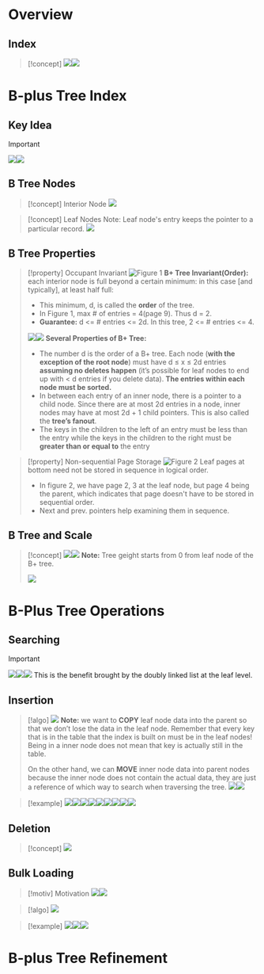 # Overview
## Index
> [!concept]
> ![](File_Index_Management.assets/image-20240124134301771.png)![](File_Index_Management.assets/image-20240124134309949.png)



# B-plus Tree Index
## Key Idea
> [!important]
> ![](File_Index_Management.assets/image-20240124145420327.png)![](File_Index_Management.assets/image-20240124145503359.png)


## B Tree Nodes
> [!concept] Interior Node
> ![](File_Index_Management.assets/image-20240124141940616.png)

> [!concept] Leaf Nodes
> Note: Leaf node's entry keeps the pointer to a particular record.
> ![](File_Index_Management.assets/image-20240124145034442.png)





## B Tree Properties
> [!property] Occupant Invariant
> ![Figure 1](File_Index_Management.assets/image-20240124142205540.png)
> **B+ Tree Invariant(Order):** each interior node is full beyond a certain minimum: in this case [and typically], at least half full:
> - This minimum, d, is called the **order** of the tree.
> - In Figure 1, max # of entries = 4(page 9). Thus d = 2.
> - **Guarantee:** d <= # entries <= 2d. In this tree, 2 <= # entries <= 4.
> 
> ![](File_Index_Management.assets/image-20240124142814568.png)![](File_Index_Management.assets/image-20240124142828828.png)
> **Several Properties of B+ Tree:**
> - The number d is the order of a B+ tree. Each node (**with the exception of the root node**) must have d ≤ x ≤ 2d entries **assuming no deletes happen** (it’s possible for leaf nodes to end up with < d entries if you delete data). **The entries within each node must be sorted.**
> - In between each entry of an inner node, there is a pointer to a child node. Since there are at most 2d entries in a node, inner nodes may have at most 2d + 1 child pointers. This is also called the **tree’s fanout**. 
> - The keys in the children to the left of an entry must be less than the entry while the keys in the children to the right must be **greater than or equal to** the entry

> [!property] Non-sequential Page Storage
> ![Figure 2](File_Index_Management.assets/image-20240124143516577.png)
> Leaf pages at bottom need not be stored in sequence in logical order.
> - In figure 2, we have page 2, 3 at the leaf node, but page 4 being the parent, which indicates that page doesn't have to be stored in sequential order.
> - Next and prev. pointers help examining them in sequence.



## B Tree and Scale 
> [!concept]
> ![](File_Index_Management.assets/image-20240124143755633.png)![](File_Index_Management.assets/image-20240124143802066.png)
> **Note:** Tree geight starts from 0 from leaf node of the B+ tree.
> 
> ![](File_Index_Management.assets/image-20240124144452195.png)



# B-Plus Tree Operations
## Searching
> [!important]
> ![](File_Index_Management.assets/image-20240124150259808.png)![](File_Index_Management.assets/image-20240124150308596.png)![](File_Index_Management.assets/image-20240124150336307.png)
> This is the benefit brought by the doubly linked list at the leaf level.









## Insertion
> [!algo]
> ![](File_Index_Management.assets/image-20240124151725331.png)
> **Note:** we want to **COPY** leaf node data into the parent so that we don’t lose the data in the leaf node. Remember that every key that is in the table that the index is built on must be in the leaf nodes! Being in a inner node does not mean that key is actually still in the table. 
> 
> On the other hand, we can **MOVE** inner node data into parent nodes because the inner node does not contain the actual data, they are just a reference of which way to search when traversing the tree.
> ![](File_Index_Management.assets/image-20240124151949827.png)![](File_Index_Management.assets/image-20240124151958799.png)

> [!example]
> ![](File_Index_Management.assets/image-20240124154028523.png)![](File_Index_Management.assets/image-20240124154038602.png)![](File_Index_Management.assets/image-20240124154049852.png)![](File_Index_Management.assets/image-20240124154057353.png)![](File_Index_Management.assets/image-20240124154136305.png)![](File_Index_Management.assets/image-20240124154221859.png)![](File_Index_Management.assets/image-20240124154228225.png)![](File_Index_Management.assets/image-20240124154236433.png)![](File_Index_Management.assets/image-20240124154245459.png)









## Deletion
> [!concept]
> ![](File_Index_Management.assets/image-20240124152104251.png)



## Bulk Loading
> [!motiv] Motivation
> ![](File_Index_Management.assets/image-20240124153658249.png)![](File_Index_Management.assets/image-20240124153704544.png)

> [!algo]
> ![](File_Index_Management.assets/image-20240124153635293.png)

> [!example] 
> ![](File_Index_Management.assets/image-20240124153758360.png)![](File_Index_Management.assets/image-20240124153807741.png)![](File_Index_Management.assets/image-20240124153814790.png)



# B-plus Tree Refinement









